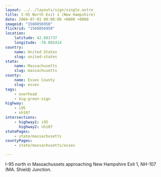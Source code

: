 ```yaml
---
layout: ../../layouts/sign/single.astro
title: I-95 North Exit 1 (New Hampshire)
date: 2004-07-01 00:00:00 +0000 +0000
imageid: "1560856950"
flickrid: "1560856950"
location:
    latitude: 42.881737
    longitude: -70.892414
country:
    name: United States
    slug: united-states
state:
    name: Massachusetts
    slug: massachusetts
county:
    name: Essex County
    slug: essex
tags:
    - overhead
    - big-green-sign
highway:
    - i95
    - nh107
intersections:
    - highway1: i95
      highway2: nh107
statePages:
    - state/massachusetts
countyPages:
    - state/massachusetts/essex

---
```

I-95 north in Massachussets approaching New Hampshire Exit 1, NH-107 (MA. Shield) Junction.
